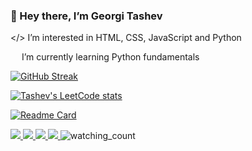 ### :wave: Hey there, I’m Georgi Tashev

</> I’m interested in HTML, CSS, JavaScript and Python

<img src="https://www.shareicon.net/data/256x256/2016/07/16/634601_python_512x512.png" width="14"/> I’m currently learning Python fundamentals

[![GitHub Streak](http://github-readme-streak-stats.herokuapp.com?user=xaoccc&theme=dark)](https://git.io/streak-stats)

[![Tashev's LeetCode stats](https://leetcode-stats-six.vercel.app/api?username=xaocccc&theme=dark)](https://github.com/xaoccc/github-readme)

[![Readme Card](https://github-readme-stats.vercel.app/api/pin/?username=xaoccc&repo=python&theme=dark)](https://github.com/xaoccc/python)

<a href="https://www.linkedin.com/in/george-tashev-3aab33a/">
<img src="https://img.shields.io/badge/linkedin-%230077B5.svg?style=for-the-badge&logo=linkedin&logoColor=white">
</a>
<a href="https://www.facebook.com/baipesho666">
<img src="https://img.shields.io/badge/Facebook-%231877F2.svg?style=for-the-badge&logo=Facebook&logoColor=white">
</a>
<a href="mailto:xaocccc@gmail.com">
<img src="https://img.shields.io/badge/Gmail-D14836?style=for-the-badge&logo=gmail&logoColor=white">
</a>
<a href="https://discordapp.com/users/tashev_undead#3003">
<img src="https://img.shields.io/badge/Discord-%235865F2.svg?style=for-the-badge&logo=discord&logoColor=white">
</a>

<img src="https://komarev.com/ghpvc/?username=xaoccc&color=brightgreen" alt="watching_count" />
<!---
[![Top Langs](https://github-readme-stats.vercel.app/api/top-langs/?username=xaoccc&exclude_repo=python)](https://github.com/xaoccc/python)
[![Top Langs](https://github-readme-stats.vercel.app/api/top-langs/?username=anuraghazra)](https://github.com/anuraghazra/github-readme-stats)

https://api.codetabs.com/v1/loc/?github=xaoccc/python
xaoccc/xaoccc is a ✨ special ✨ repository because its `README.md` (this file) appears on your GitHub profile.
You can click the Preview link to take a look at your changes.
--->
